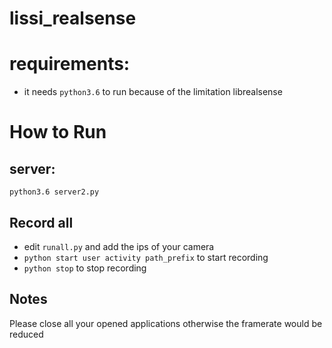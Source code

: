 # lissi_realsense

# requirements:
- it needs `python3.6` to run because of the limitation librealsense

# How to Run
## server:
```
python3.6 server2.py
```

## Record all
- edit `runall.py` and add the ips of your camera
- `python start user activity path_prefix` to start recording
- `python stop` to stop recording

## Notes
Please close all your opened applications otherwise the framerate would be reduced



